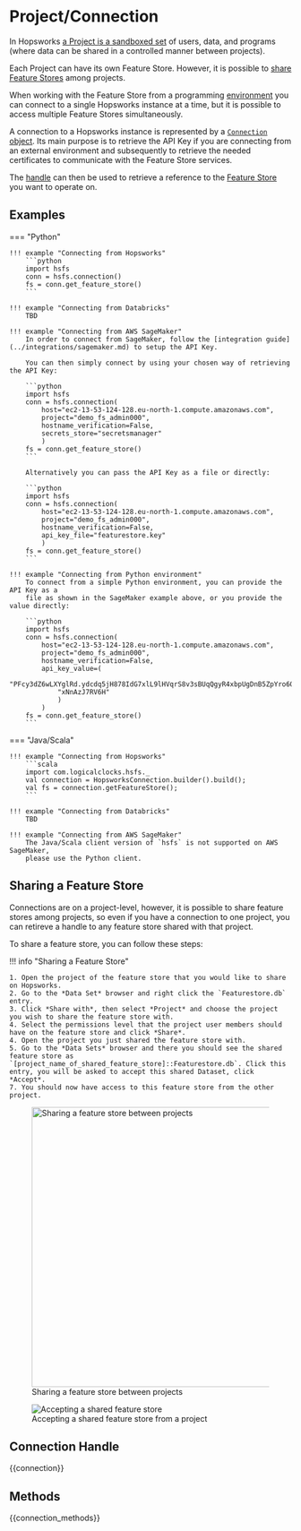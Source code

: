 # Project/Connection

In Hopsworks [a Project is a sandboxed set](https://www.logicalclocks.com/blog/how-we-secure-your-data-with-hopsworks) of users, data, and programs (where data can be shared in a controlled manner between projects).

Each Project can have its own Feature Store. However, it is possible to [share Feature Stores](#sharing-a-feature-store) among projects.

When working with the Feature Store from a programming [environment](../setup.md) you can connect to a single Hopsworks instance at a time, but it is possible to access multiple Feature Stores simultaneously.

A connection to a Hopsworks instance is represented by a [`Connection` object](#connection). Its main purpose is to retrieve the API Key if you are connecting from an external environment and subsequently to retrieve the needed certificates to communicate with the Feature Store services.

The [handle](#get_feature_store) can then be used to retrieve a reference to the [Feature Store](../generated/feature_store.md) you want to operate on.

## Examples

=== "Python"

    !!! example "Connecting from Hopsworks"
        ```python
        import hsfs
        conn = hsfs.connection()
        fs = conn.get_feature_store()
        ```

    !!! example "Connecting from Databricks"
        TBD

    !!! example "Connecting from AWS SageMaker"
        In order to connect from SageMaker, follow the [integration guide](../integrations/sagemaker.md) to setup the API Key.

        You can then simply connect by using your chosen way of retrieving the API Key:

        ```python
        import hsfs
        conn = hsfs.connection(
            host="ec2-13-53-124-128.eu-north-1.compute.amazonaws.com",
            project="demo_fs_admin000",
            hostname_verification=False,
            secrets_store="secretsmanager"
            )
        fs = conn.get_feature_store()
        ```

        Alternatively you can pass the API Key as a file or directly:

        ```python
        import hsfs
        conn = hsfs.connection(
            host="ec2-13-53-124-128.eu-north-1.compute.amazonaws.com",
            project="demo_fs_admin000",
            hostname_verification=False,
            api_key_file="featurestore.key"
            )
        fs = conn.get_feature_store()
        ```

    !!! example "Connecting from Python environment"
        To connect from a simple Python environment, you can provide the API Key as a
        file as shown in the SageMaker example above, or you provide the value directly:

        ```python
        import hsfs
        conn = hsfs.connection(
            host="ec2-13-53-124-128.eu-north-1.compute.amazonaws.com",
            project="demo_fs_admin000",
            hostname_verification=False,
            api_key_value=(
                "PFcy3dZ6wLXYglRd.ydcdq5jH878IdG7xlL9lHVqrS8v3sBUqQgyR4xbpUgDnB5ZpYro6O"
                "xNnAzJ7RV6H"
                )
            )
        fs = conn.get_feature_store()
        ```

=== "Java/Scala"

    !!! example "Connecting from Hopsworks"
        ```scala
        import com.logicalclocks.hsfs._
        val connection = HopsworksConnection.builder().build();
        val fs = connection.getFeatureStore();
        ```

    !!! example "Connecting from Databricks"
        TBD

    !!! example "Connecting from AWS SageMaker"
        The Java/Scala client version of `hsfs` is not supported on AWS SageMaker,
        please use the Python client.

## Sharing a Feature Store

Connections are on a project-level, however, it is possible to share feature stores among projects, so even if you have a connection to one project, you can retireve a handle to any feature store shared with that project.

To share a feature store, you can follow these steps:

!!! info "Sharing a Feature Store"

    1. Open the project of the feature store that you would like to share on Hopsworks.
    2. Go to the *Data Set* browser and right click the `Featurestore.db` entry.
    3. Click *Share with*, then select *Project* and choose the project you wish to share the feature store with.
    4. Select the permissions level that the project user members should have on the feature store and click *Share*.
    4. Open the project you just shared the feature store with.
    5. Go to the *Data Sets* browser and there you should see the shared feature store as `[project_name_of_shared_feature_store]::Featurestore.db`. Click this entry, you will be asked to accept this shared Dataset, click *Accept*.
    7. You should now have access to this feature store from the other project.

<p align="center">
  <figure>
      <img src="../../assets/images/featurestore-sharing.png" width="500" alt="Sharing a feature store between projects">
    <figcaption>Sharing a feature store between projects</figcaption>
  </figure>
</p>

<p align="center">
  <figure>
      <img src="../../assets/images/featurestore-sharing-2.png" alt="Accepting a shared feature store">
    <figcaption>Accepting a shared feature store from a project</figcaption>
  </figure>
</p>

## Connection Handle

{{connection}}

## Methods

{{connection_methods}}
